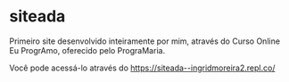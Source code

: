 # siteada
Primeiro site desenvolvido inteiramente por mim, através do Curso Online Eu ProgrAmo, oferecido pelo PrograMaria.

Você pode acessá-lo através do https://siteada--ingridmoreira2.repl.co/

